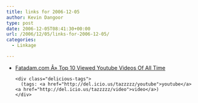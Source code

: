 ```yaml
---
title: links for 2006-12-05
author: Kevin Dangoor
type: post
date: 2006-12-05T08:41:30+00:00
url: /2006/12/05/links-for-2006-12-05/
categories:
  - Linkage

---
```

<ul class="delicious">
  <li>
    <div class="delicious-link">
      <a href="http://www.fatadam.com/2006/12/03/top-10-viewed-youtube-videos-of-all-time/">Fatadam.com Â» Top 10 Viewed Youtube Videos Of All Time</a>
    </div>
    
    <div class="delicious-tags">
      (tags: <a href="http://del.icio.us/tazzzzz/youtube">youtube</a> <a href="http://del.icio.us/tazzzzz/video">video</a>)
    </div>
  </li>
</ul>